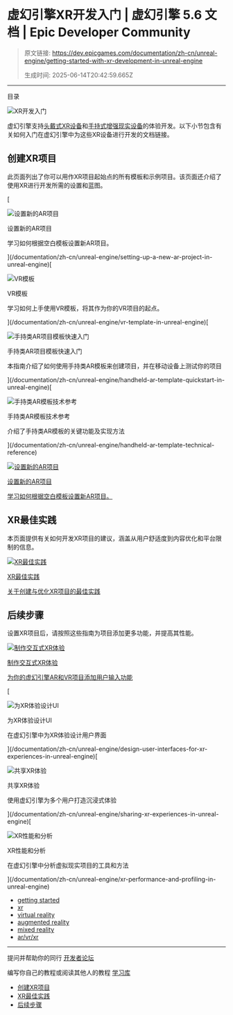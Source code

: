 # 虚幻引擎XR开发入门 | 虚幻引擎 5.6 文档 | Epic Developer Community

> 原文链接: https://dev.epicgames.com/documentation/zh-cn/unreal-engine/getting-started-with-xr-development-in-unreal-engine
> 
> 生成时间: 2025-06-14T20:42:59.665Z

---

目录

![XR开发入门](https://dev.epicgames.com/community/api/documentation/image/216f48b9-f8a6-4cb6-90ba-dafdd71c6e3f?resizing_type=fill&width=1920&height=335)

虚幻引擎支持[头戴式XR设备](/documentation/zh-cn/unreal-engine/developing-for-head-mounted-experiences-with-openxr-in-unreal-engine)和[手持式增强现实设备](/documentation/zh-cn/unreal-engine/developing-for-handheld-augmented-reality-experiences-in-unreal-engine)的体验开发。以下小节包含有关如何入门在虚幻引擎中为这些XR设备进行开发的文档链接。

## 创建XR项目

此页面列出了你可以用作XR项目起始点的所有模板和示例项目。该页面还介绍了使用XR进行开发所需的设置和蓝图。

[

![设置新的AR项目](https://d1iv7db44yhgxn.cloudfront.net/documentation/images/fd027ec0-4e2a-4eac-9761-07782074afca/placeholder_topic.png)

设置新的AR项目

学习如何根据空白模板设置新AR项目。





](/documentation/zh-cn/unreal-engine/setting-up-a-new-ar-project-in-unreal-engine)[

![VR模板](https://d1iv7db44yhgxn.cloudfront.net/documentation/images/609360d7-e783-4a78-967e-a4d419b2bc4c/image_0.png)

VR模板

学习如何上手使用VR模板，将其作为你的VR项目的起点。





](/documentation/zh-cn/unreal-engine/vr-template-in-unreal-engine)[

![手持类AR项目模板快速入门](https://d1iv7db44yhgxn.cloudfront.net/documentation/images/2ecea164-d82f-4e6c-999b-4577fcb65897/scanningplanes.png)

手持类AR项目模板快速入门

本指南介绍了如何使用手持类AR模板来创建项目，并在移动设备上测试你的项目





](/documentation/zh-cn/unreal-engine/handheld-ar-template-quickstart-in-unreal-engine)[

![手持类AR模板技术参考](https://d1iv7db44yhgxn.cloudfront.net/documentation/images/2fd23ca3-6865-4bac-a761-c51641e9e154/placeholder_topic.png)

手持类AR模板技术参考

介绍了手持类AR模板的关键功能及实现方法





](/documentation/zh-cn/unreal-engine/handheld-ar-template-technical-reference)

[](/documentation/zh-cn/unreal-engine/setting-up-a-new-ar-project-in-unreal-engine)

[![设置新的AR项目](https://d1iv7db44yhgxn.cloudfront.net/documentation/images/fd027ec0-4e2a-4eac-9761-07782074afca/placeholder_topic.png)](/documentation/zh-cn/unreal-engine/setting-up-a-new-ar-project-in-unreal-engine)

[设置新的AR项目](/documentation/zh-cn/unreal-engine/setting-up-a-new-ar-project-in-unreal-engine)

[学习如何根据空白模板设置新AR项目。](/documentation/zh-cn/unreal-engine/setting-up-a-new-ar-project-in-unreal-engine)

## XR最佳实践

本页面提供有关如何开发XR项目的建议，涵盖从用户舒适度到内容优化和平台限制的信息。

[](/documentation/zh-cn/unreal-engine/xr-best-practices-in-unreal-engine)

[![XR最佳实践](https://d1iv7db44yhgxn.cloudfront.net/documentation/images/68061203-b941-454f-9ebc-25c6954253c1/placeholder_topic.png)](/documentation/zh-cn/unreal-engine/xr-best-practices-in-unreal-engine)

[XR最佳实践](/documentation/zh-cn/unreal-engine/xr-best-practices-in-unreal-engine)

[关于创建与优化XR项目的最佳实践](/documentation/zh-cn/unreal-engine/xr-best-practices-in-unreal-engine)

## 后续步骤

设置XR项目后，请按照这些指南为项目添加更多功能，并提高其性能。

[](/documentation/zh-cn/unreal-engine/making-interactive-xr-experiences-in-unreal-engine)

[![制作交互式XR体验](https://d1iv7db44yhgxn.cloudfront.net/documentation/images/f5ab45fa-0ac9-4371-a1fc-605ae6be23f5/placeholder_topic.png)](/documentation/zh-cn/unreal-engine/making-interactive-xr-experiences-in-unreal-engine)

[制作交互式XR体验](/documentation/zh-cn/unreal-engine/making-interactive-xr-experiences-in-unreal-engine)

[为你的虚幻引擎AR和VR项目添加用户输入功能](/documentation/zh-cn/unreal-engine/making-interactive-xr-experiences-in-unreal-engine)

[

![为XR体验设计UI](https://d1iv7db44yhgxn.cloudfront.net/documentation/images/a689d2b9-4c4f-4d44-b743-ad4cc5d341a5/placeholder_topic.png)

为XR体验设计UI

在虚幻引擎中为XR体验设计用户界面





](/documentation/zh-cn/unreal-engine/design-user-interfaces-for-xr-experiences-in-unreal-engine)[

![共享XR体验](https://d1iv7db44yhgxn.cloudfront.net/documentation/images/60694710-4d24-4496-8fdb-348dd01604ea/placeholder_topic.png)

共享XR体验

使用虚幻引擎为多个用户打造沉浸式体验





](/documentation/zh-cn/unreal-engine/sharing-xr-experiences-in-unreal-engine)[

![XR性能和分析](https://d1iv7db44yhgxn.cloudfront.net/documentation/images/0eec00da-99fe-4131-9c2b-042ecdc646fa/placeholder_topic.png)

XR性能和分析

在虚幻引擎中分析虚拟现实项目的工具和方法





](/documentation/zh-cn/unreal-engine/xr-performance-and-profiling-in-unreal-engine)

-   [getting started](https://dev.epicgames.com/community/search?query=getting%20started)
-   [xr](https://dev.epicgames.com/community/search?query=xr)
-   [virtual reality](https://dev.epicgames.com/community/search?query=virtual%20reality)
-   [augmented reality](https://dev.epicgames.com/community/search?query=augmented%20reality)
-   [mixed reality](https://dev.epicgames.com/community/search?query=mixed%20reality)
-   [ar/vr/xr](https://dev.epicgames.com/community/search?query=ar%2Fvr%2Fxr)

* * *

提问并帮助你的同行 [开发者论坛](https://forums.unrealengine.com/categories?tag=unreal-engine)

编写你自己的教程或阅读其他人的教程 [学习库](https://dev.epicgames.com/community/unreal-engine/learning)

-   [创建XR项目](/documentation/zh-cn/unreal-engine/getting-started-with-xr-development-in-unreal-engine#%E5%88%9B%E5%BB%BAxr%E9%A1%B9%E7%9B%AE)
-   [XR最佳实践](/documentation/zh-cn/unreal-engine/getting-started-with-xr-development-in-unreal-engine#xr%E6%9C%80%E4%BD%B3%E5%AE%9E%E8%B7%B5)
-   [后续步骤](/documentation/zh-cn/unreal-engine/getting-started-with-xr-development-in-unreal-engine#%E5%90%8E%E7%BB%AD%E6%AD%A5%E9%AA%A4)